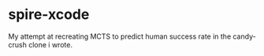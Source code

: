 # spire-xcode
My attempt at recreating MCTS to predict human success rate in the candy-crush clone i wrote.
